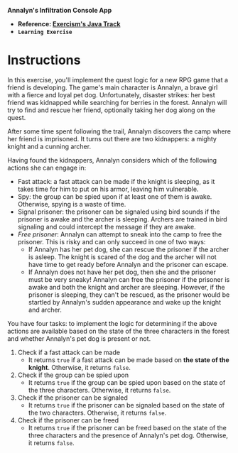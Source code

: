 **Annalyn's Infiltration Console App**

- **Reference: [Exercism's Java Track](https://exercism.org/tracks/java)**
- **`Learning Exercise`**

# Instructions

In this exercise, you'll implement the quest logic for a new RPG game that a friend is developing.
The game's main character is Annalyn, a brave girl with a fierce and loyal pet dog.
Unfortunately, disaster strikes: her best friend was kidnapped while searching for berries in the forest.
Annalyn will try to find and rescue her friend, optionally taking her dog along on the quest.

After some time spent following the trail, Annalyn discovers the camp where her friend is imprisoned.
It turns out there are two kidnappers: a mighty knight and a cunning archer.

Having found the kidnappers, Annalyn considers which of the following actions she can engage in:

- Fast attack: a fast attack can be made if the knight is sleeping, as it takes time for him to put on his armor, leaving him vulnerable.
- Spy: the group can be spied upon if at least one of them is awake.
  Otherwise, spying is a waste of time.
- Signal prisoner: the prisoner can be signaled using bird sounds if the prisoner is awake and the archer is sleeping.
  Archers are trained in bird signaling and could intercept the message if they are awake.
- _Free prisoner_: Annalyn can attempt to sneak into the camp to free the prisoner.
  This is risky and can only succeed in one of two ways:
  - If Annalyn has her pet dog, she can rescue the prisoner if the archer is asleep.
    The knight is scared of the dog and the archer will not have time to get ready before Annalyn and the prisoner can escape.
  - If Annalyn does not have her pet dog, then she and the prisoner must be very sneaky!
    Annalyn can free the prisoner if the prisoner is awake and both the knight and archer are sleeping.
    However, if the prisoner is sleeping, they can't be rescued, as the prisoner would be startled by Annalyn's sudden appearance and wake up the knight and archer.

You have four tasks: to implement the logic for determining if the above actions are available based on the state of the three characters in the forest and whether Annalyn's pet dog is present or not.

1. Check if a fast attack can be made
   - It returns `true` if a fast attack can be made based on **the state of the knight**. Otherwise, it returns `false`.
2. Check if the group can be spied upon
   - It returns `true` if the group can be spied upon based on the state of the three characters. Otherwise, it returns `false`.
3. Check if the prisoner can be signaled
   - It returns `true` if the prisoner can be signaled based on the state of the two characters. Otherwise, it returns `false`.
4. Check if the prisoner can be freed
   - It returns `true` if the prisoner can be freed based on the state of the three characters and the presence of Annalyn's pet dog. Otherwise, it returns `false`.
